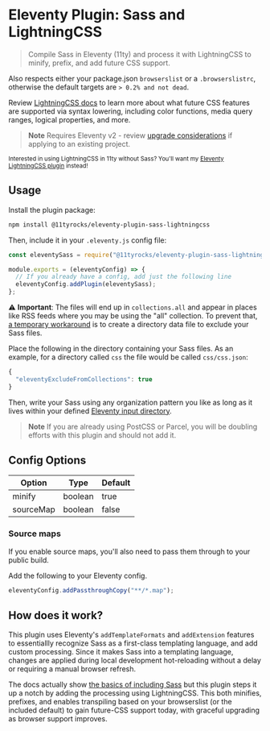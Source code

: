 # Eleventy Plugin: Sass and LightningCSS

> Compile Sass in Eleventy (11ty) and process it with LightningCSS to minify, prefix, and add future CSS support.

Also respects either your package.json `browserslist` or a `.browserslistrc`, otherwise the default targets are `> 0.2% and not dead`.

Review [LightningCSS docs](https://lightningcss.dev/transpilation.html) to learn more about what future CSS features are supported via syntax lowering, including color functions, media query ranges, logical properties, and more.

> **Note**
> Requires Eleventy v2 - review [upgrade considerations](https://11ty.rocks/posts/new-features-upgrade-considerations-eleventy-version-2/) if applying to an existing project.

<small>Interested in using LightningCSS in 11ty without Sass? You'll want my [Eleventy LightningCSS plugin](https://github.com/5t3ph/eleventy-plugin-lightningcss) instead!</small>

## Usage

Install the plugin package:

```bash
npm install @11tyrocks/eleventy-plugin-sass-lightningcss
```

Then, include it in your `.eleventy.js` config file:

```js
const eleventySass = require("@11tyrocks/eleventy-plugin-sass-lightningcss");

module.exports = (eleventyConfig) => {
  // If you already have a config, add just the following line
  eleventyConfig.addPlugin(eleventySass);
};
```

⚠️ **Important**: The files will end up in `collections.all` and appear in places like RSS feeds where you may be using the "all" collection. To prevent that, [a temporary workaround](https://github.com/11ty/eleventy/discussions/2850#discussioncomment-5254892) is to create a directory data file to exclude your Sass files.

Place the following in the directory containing your Sass files. As an example, for a directory called `css` the file would be called `css/css.json`:

```js
{
  "eleventyExcludeFromCollections": true
}
```

Then, write your Sass using any organization pattern you like as long as it lives within your defined [Eleventy input directory](https://www.11ty.dev/docs/config/#input-directory).

> **Note**
> If you are already using PostCSS or Parcel, you will be doubling efforts with this plugin and should not add it.

## Config Options

| Option    | Type    | Default |
| --------- | ------- | ------- |
| minify    | boolean | true    |
| sourceMap | boolean | false   |

### Source maps

If you enable source maps, you'll also need to pass them through to your public build.

Add the following to your Eleventy config.

```js
eleventyConfig.addPassthroughCopy("**/*.map");
```

## How does it work?

This plugin uses Eleventy's `addTemplateFormats` and `addExtension` features to essentiallly recognize Sass as a first-class templating language, and add custom processing. Since it makes Sass into a templating language, changes are applied during local development hot-reloading without a delay or requiring a manual browser refresh.

The docs actually show [the basics of including Sass](https://www.11ty.dev/docs/languages/custom/) but this plugin steps it up a notch by adding the processing using LightningCSS. This both minifies, prefixes, and enables transpiling based on your browserslist (or the included default) to gain future-CSS support today, with graceful upgrading as browser support improves.
